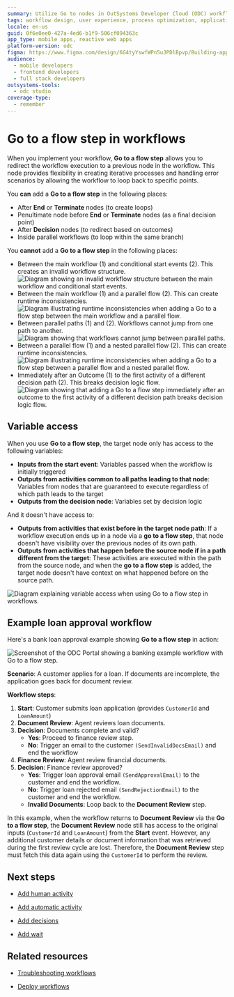 ```yaml
---
summary: Utilize Go to nodes in OutSystems Developer Cloud (ODC) workflows to improve flexibility and handle loop and error scenarios effectively.
tags: workflow design, user experience, process optimization, application development, workflow logic
locale: en-us
guid: 0f6e0ee0-427a-4ed6-b1f9-506cf094363c
app_type: mobile apps, reactive web apps
platform-version: odc
figma: https://www.figma.com/design/6G4tyYswfWPn5uJPDlBpvp/Building-apps?m=auto&node-id=8220-468&t=lcANYydeFAf1Fkpn-1
audience:
  - mobile developers
  - frontend developers
  - full stack developers
outsystems-tools:
  - odc studio
coverage-type:
  - remember
---
```


# Go to a flow step in workflows

When you implement your workflow, **Go to a flow step** allows you to redirect the workflow execution to a previous node in the workflow. This node provides flexibility in creating iterative processes and handling error scenarios by allowing the workflow to loop back to specific points.

You **can** add a **Go to a flow step** in the following places:

* After **End** or **Terminate** nodes (to create loops)
* Penultimate node before **End** or **Terminate** nodes (as a final decision point)
* After **Decision** nodes (to redirect based on outcomes)
* Inside parallel workflows (to loop within the same branch)

You **cannot** add a **Go to a flow step** in the following places:

* Between the main workflow (1) and conditional start events (2). This creates an invalid workflow structure.
    ![Diagram showing an invalid workflow structure between the main workflow and conditional start events.](images/main-conditional-we.png "Invalid Workflow Structure")
* Between the main workflow (1) and a parallel flow (2). This can create runtime inconsistencies.
    ![Diagram illustrating runtime inconsistencies when adding a Go to a flow step between the main workflow and a parallel flow.](images/main-parallel-we.png "Runtime Inconsistencies")
* Between parallel paths (1) and (2). Workflows cannot jump from one path to another.
    ![Diagram showing that workflows cannot jump between parallel paths.](images/parallel-paths-we.png "Invalid Parallel Path Jump")
* Between a parallel flow (1) and a nested parallel flow (2). This can create runtime inconsistencies.
    ![Diagram illustrating runtime inconsistencies when adding a Go to a flow step between a parallel flow and a nested parallel flow.](images/parallel-nested-we.png "Nested Parallel Flow Inconsistencies")
* Immediately after an Outcome (1) to the first activity of a different decision path (2). This breaks decision logic flow.
    ![Diagram showing that adding a Go to a flow step immediately after an outcome to the first activity of a different decision path breaks decision logic flow.](images/immediate-outcome-we.png "Breaking Decision Logic Flow")

## Variable access

When you use **Go to a flow step**, the target node only has access to the following variables:

* **Inputs from the start event**: Variables passed when the workflow is initially triggered
* **Outputs from activities common to all paths leading to that node**: Variables from nodes that are guaranteed to execute regardless of which path leads to the target
* **Outputs from the decision node**: Variables set by decision logic

And it doesn't have access to:

* **Outputs from activities that exist before in the target node path**: If a workflow execution ends up in a node via a **go to a flow step**, that node doesn't have visibility over the previous nodes of its own path.
* **Outputs from activities that happen before the source node if in a path different from the target**: These activities are executed within the path from the source node, and when the **go to a flow step** is added, the target node doesn't have context on what happened before on the source path.

![Diagram explaining variable access when using Go to a flow step in workflows.](images/variable-access-we.png "Variable Access in Go to a Flow Step")

## Example loan approval workflow

Here's a bank loan approval example showing **Go to a flow step** in action:

![Screenshot of the ODC Portal showing a banking example workflow with Go to a flow step.](images/go-to-previous-step-workflow-pl.png "ODC Portal Banking Example")

**Scenario**: A customer applies for a loan. If documents are incomplete, the application goes back for document review.

**Workflow steps**:

1. **Start**: Customer submits loan application (provides `CustomerId` and `LoanAmount`)
1. **Document Review**: Agent reviews loan documents.
1. **Decision**: Documents complete and valid?
   * **Yes**: Proceed to finance review step.
   * **No**: Trigger an email to the customer ``(SendInvalidDocsEmail)`` and end the workflow
1. **Finance Review**: Agent review financial documents.
1. **Decision**: Finance review approved?
    * **Yes**: Trigger loan approval email ``(SendApprovalEmail)`` to the customer and end the workflow.
    * **No**: Trigger loan rejected email ``(SendRejectionEmail)`` to the customer and end the workflow.
    * **Invalid Documents**: Loop back to the **Document Review** step.

In this example, when the workflow returns to **Document Review** via the **Go to a flow step**, the **Document Review** node still has access to the original inputs (`CustomerId` and `LoanAmount`) from the **Start** event. However, any additional customer details or document information that was retrieved during the first review cycle are lost. Therefore, the **Document Review** step must fetch this data again using the `CustomerId` to perform the review.

## Next steps

* [Add human activity](add-human-activity.md)

* [Add automatic activity](add-automatic-activity.md)

* [Add decisions](add-decisions.md)

* [Add wait](add-wait.md)

## Related resources

* [Troubleshooting workflows](troubleshooting-workflows.md)

* [Deploy workflows](../../deploying-apps/deploy-apps.md)
